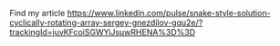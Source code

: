 Find my article 
https://www.linkedin.com/pulse/snake-style-solution-cyclically-rotating-array-sergey-gnezdilov-gqu2e/?trackingId=juvKFcoiSGWYiJsuwRHENA%3D%3D
